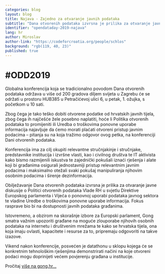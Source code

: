 ```yaml
---
categories: blog
layout: blog
title: Najava - Zajedno za otvaranje javnih podataka
subtitle: "Dana otvorenih podataka izvrsna je prilika za otvaranje javne diskusije o politici otvorenih podataka Vlade Republike Hrvatske"
identifier: "opendataday-2019-najava"
lang: hr
author: Miroslav
author-link: "https://codeforcroatia.org/people/schlos"
background: "rgb(119, 40, 23)"
published: true
---
```


# #ODD2019

Globalna konferencija koja se tradicionalno povodom Dana otvorenih podataka održava u više od 200 gradova diljem svijeta u Zagrebu će se održati u prostoru HUB385 u Petračićevoj ulici 6, u petak, 1. ožujka, s početkom u 10 sati.

Zbog čega je tako teško dobiti otvorene podatke od hrvatskih javnih tijela, zbog čega ih najčešće žele posebno naplatiti, hoće li Politika otvorenih podataka to promijeniti ili Uredba o troškovima ponovne uporabe informacija najavljuje da ćemo morati plaćati otvoreni pristup javnim podacima – pitanja su na koja tražimo odgovor ovog petka, na konferenciji Dani otvorenih podataka.

Konferencija ima za cilj okupiti relevantne stručnjakinje i stručnjake, predstavnike institucija i izvršne vlasti, kao i civilnog društva te IT aktivista kako bismo razmijenili iskustva te zajednički pokušali iznaći rješenja i alate koji bi građanima osigurali jednostavniji pristup relevantnim javnim podacima i maksimalno otežali svaki pokušaj manipuliranja njihovim osobnim podacima i širenje dezinformacija.

Obilježavanje Dana otvorenih podataka izvrsna je prilika za otvaranje javne diskusije o Politici otvorenih podataka Vlade RH u svjetlu Direktive Europskog parlamenta i Vijeća o ponovnoj uporabi podataka javnog sektora te vladine Uredbe o troškovima ponovne uporabe informacija. Fokus rasprave bio bi na dostupnosti javnih podataka građanima.

Istovremeno, a obzirom na skorašnje izbore za Europski parlament, Gong smatra važnim upozoriti građane na moguće zlouporabe njihovih osobnih podataka na internetu i društvenim mrežama te kako se hrvatska tijela, ona koja imaju ovlasti, kapacitete i resurse za to, pripremaju odgovoriti na takve izazove.

Vikend nakon konferencije, posvećen je datathonu u sklopu kojega će se konkretnim tehnološkim rješenjima demonstrirati načini na koje otvoreni podaci mogu doprinijeti većem povjerenju građana u institucije.

Pročitaj [više na gong.hr...](https://www.gong.hr/hr/dobra-vladavina/pristup-informacijama/odd-zajedno-za-otvaranje-javnih-podataka/)